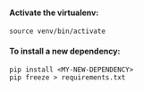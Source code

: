 
#### Activate the virtualenv:
```
source venv/bin/activate
```

#### To install a new dependency:
```
pip install <MY-NEW-DEPENDENCY>
pip freeze > requirements.txt
```

